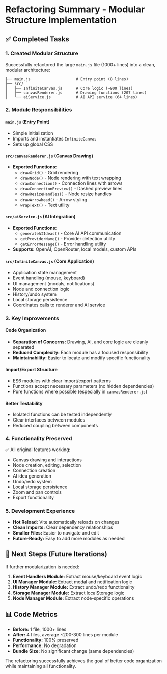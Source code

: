 # Refactoring Summary - Modular Structure Implementation

## ✅ Completed Tasks

### 1. Created Modular Structure
Successfully refactored the large `main.js` file (1000+ lines) into a clean, modular architecture:

```
├── main.js                    # Entry point (8 lines)
├── src/
│   ├── InfiniteCanvas.js      # Core logic (~900 lines)
│   ├── canvasRenderer.js      # Drawing functions (207 lines)
│   └── aiService.js           # AI API service (64 lines)
```

### 2. Module Responsibilities

#### `main.js` (Entry Point)
- Simple initialization
- Imports and instantiates `InfiniteCanvas`
- Sets up global CSS

#### `src/canvasRenderer.js` (Canvas Drawing)
- **Exported Functions:**
  - `drawGrid()` - Grid rendering
  - `drawNode()` - Node rendering with text wrapping
  - `drawConnection()` - Connection lines with arrows
  - `drawConnectionPreview()` - Dashed preview lines
  - `drawResizeHandles()` - Node resize handles
  - `drawArrowhead()` - Arrow styling
  - `wrapText()` - Text utility

#### `src/aiService.js` (AI Integration)
- **Exported Functions:**
  - `generateAIIdeas()` - Core AI API communication
  - `getProviderName()` - Provider detection utility
  - `getErrorMessage()` - Error handling utility
- **Supports:** OpenAI, OpenRouter, local models, custom APIs

#### `src/InfiniteCanvas.js` (Core Application)
- Application state management
- Event handling (mouse, keyboard)
- UI management (modals, notifications)
- Node and connection logic
- History/undo system
- Local storage persistence
- Coordinates calls to renderer and AI service

### 3. Key Improvements

#### Code Organization
- **Separation of Concerns:** Drawing, AI, and core logic are cleanly separated
- **Reduced Complexity:** Each module has a focused responsibility
- **Maintainability:** Easier to locate and modify specific functionality

#### Import/Export Structure
- ES6 modules with clear import/export patterns
- Functions accept necessary parameters (no hidden dependencies)
- Pure functions where possible (especially in `canvasRenderer.js`)

#### Better Testability
- Isolated functions can be tested independently
- Clear interfaces between modules
- Reduced coupling between components

### 4. Functionality Preserved
✅ All original features working:
- Canvas drawing and interactions
- Node creation, editing, selection
- Connection creation
- AI idea generation
- Undo/redo system
- Local storage persistence
- Zoom and pan controls
- Export functionality

### 5. Development Experience
- **Hot Reload:** Vite automatically reloads on changes
- **Clean Imports:** Clear dependency relationships
- **Smaller Files:** Easier to navigate and edit
- **Future-Ready:** Easy to add more modules as needed

## 🚀 Next Steps (Future Iterations)

If further modularization is needed:
1. **Event Handlers Module:** Extract mouse/keyboard event logic
2. **UI Manager Module:** Extract modal and notification logic  
3. **History Manager Module:** Extract undo/redo functionality
4. **Storage Manager Module:** Extract localStorage logic
5. **Node Manager Module:** Extract node-specific operations

## 📊 Code Metrics

- **Before:** 1 file, 1000+ lines
- **After:** 4 files, average ~200-300 lines per module
- **Functionality:** 100% preserved
- **Performance:** No degradation
- **Bundle Size:** No significant change (same dependencies)

The refactoring successfully achieves the goal of better code organization while maintaining all functionality.